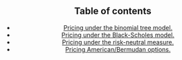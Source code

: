 <head>
  <script type="text/x-mathjax-config"> MathJax.Hub.Config({ TeX: { equationNumbers: { autoNumber: "all" } } }); </script>
  <script type="text/x-mathjax-config">
    MathJax.Hub.Config({
      tex2jax: {
        inlineMath: [ ['$','$'], ["\\(","\\)"] ],
         displayMath: [ ['$$','$$'], ["\\[","\\]"] ],
         processEscapes: true
      }
    });
  </script>
  <script src="https://cdn.mathjax.org/mathjax/latest/MathJax.js?config=TeX-AMS-MML_HTMLorMML" type="text/javascript"></script>
  <meta name="google-site-verification" content="kuks5e4as6qBaGVCSzmHkQJa5Tss89_g5DmRXeUi7K8" />
</head>


<header>


  <h2>Table of contents</h2>
<nav>
<ul>

  <li> <a href="pricing_under_binomial">
    Pricing under the binomial tree model.</a>
  </li>
  <li><a href="pricing_under_BSmodel">
    Pricing under the Black-Scholes model.</a>
  </li>
  <li><a href="pricing_under_risk-neutral">
    Pricing under the risk-neutral measure.</a>
  </li>
  <li><a href = "AmericanBermudanOptions"> 
        Pricing American/Bermudan options.</a>
  </li>
</ul>


</nav>
</header>
